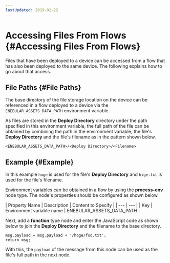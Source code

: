 ```yaml
---
lastUpdated: 2019-01-22
---
```


# Accessing Files From Flows {#Accessing Files From Flows}

Files that have been deployed to a device can be accessed from a flow that has also been deployed to the same device. The following explains how to go about that access.

## File Paths {#File Paths}

The base directory of the file storage location on the device can be referenced in a flow deployed to a device via the `ENEBULAR_ASSETS_DATA_PATH` environment variable.

As files are stored in the **Deploy Directory** directory under the path specified in this environment variable, the full path of the file can be obtained by combining the path in the environment variable, the file's **Deploy Directory** and the file's filename as in the pattern shown below.

```
<ENEBULAR_ASSETS_DATA_PATH>/<Deploy Directory>/<Filename>
```

## Example {#Example}

In this example `hoge` is used for the file's **Deploy Directory** and `hige.txt` is used for the file's filename.

Environment variables can be obtained in a flow by using the **process-env** node type. The node's properties should be configured as shown below.

| Property Name | Description | Content to Specify |
| --- | --- |
| Key | Environment variable name | ENEBULAR_ASSETS_DATA_PATH |

Next, add a **function** type node and enter the JavaScript code as shown below to join the **Deploy Directory** and the filename to the base directory.

```
msg.payload = msg.payload + '/hoge/foo.txt';
return msg;
```

With this, the `payload` of the message from this node can be used as the file's full path in the next node.
